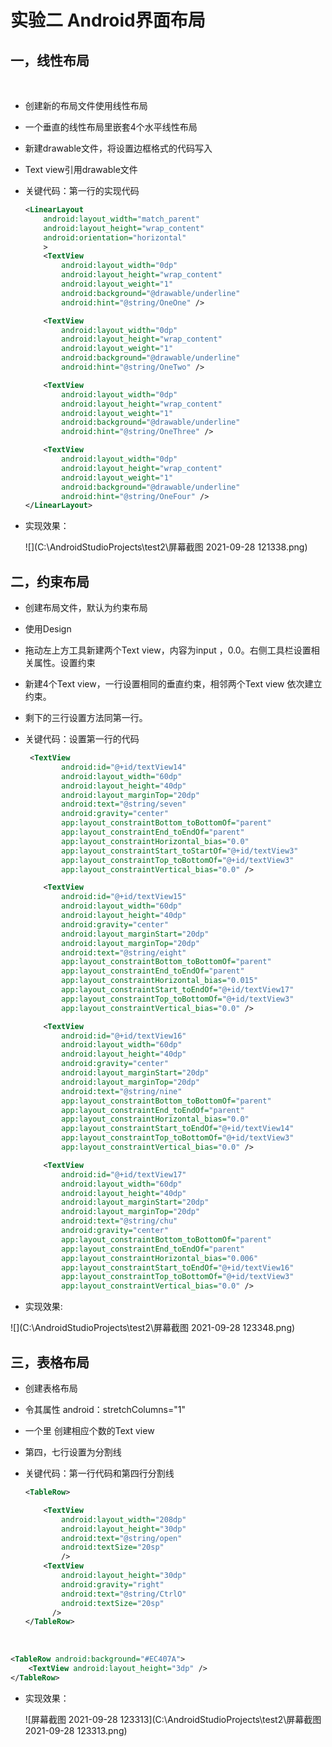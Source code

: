 #                 实验二 Android界面布局

##     一，线性布局

​    

- 创建新的布局文件使用线性布局

- 一个垂直的线性布局里嵌套4个水平线性布局

- 新建drawable文件，将设置边框格式的代码写入

- Text view引用drawable文件

- 关键代码：第一行的实现代码

    

  ```xml
  <LinearLayout
      android:layout_width="match_parent"
      android:layout_height="wrap_content"
      android:orientation="horizontal"
      >
      <TextView
          android:layout_width="0dp"
          android:layout_height="wrap_content"
          android:layout_weight="1"
          android:background="@drawable/underline"
          android:hint="@string/OneOne" />
  
      <TextView
          android:layout_width="0dp"
          android:layout_height="wrap_content"
          android:layout_weight="1"
          android:background="@drawable/underline"
          android:hint="@string/OneTwo" />
  
      <TextView
          android:layout_width="0dp"
          android:layout_height="wrap_content"
          android:layout_weight="1"
          android:background="@drawable/underline"
          android:hint="@string/OneThree" />
  
      <TextView
          android:layout_width="0dp"
          android:layout_height="wrap_content"
          android:layout_weight="1"
          android:background="@drawable/underline"
          android:hint="@string/OneFour" />
  </LinearLayout>
  ```

- 实现效果：

  ![](C:\AndroidStudioProjects\test2\屏幕截图 2021-09-28 121338.png)

  

##    二，约束布局

- 创建布局文件，默认为约束布局

- 使用Design

- 拖动左上方工具新建两个Text view，内容为input ，0.0。右侧工具栏设置相关属性。设置约束

- 新建4个Text view，一行设置相同的垂直约束，相邻两个Text view 依次建立约束。

- 剩下的三行设置方法同第一行。

- 关键代码：设置第一行的代码

  ```xml
   <TextView
          android:id="@+id/textView14"
          android:layout_width="60dp"
          android:layout_height="40dp"
          android:layout_marginTop="20dp"
          android:text="@string/seven"
          android:gravity="center"
          app:layout_constraintBottom_toBottomOf="parent"
          app:layout_constraintEnd_toEndOf="parent"
          app:layout_constraintHorizontal_bias="0.0"
          app:layout_constraintStart_toStartOf="@+id/textView3"
          app:layout_constraintTop_toBottomOf="@+id/textView3"
          app:layout_constraintVertical_bias="0.0" />
  
      <TextView
          android:id="@+id/textView15"
          android:layout_width="60dp"
          android:layout_height="40dp"
          android:gravity="center"
          android:layout_marginStart="20dp"
          android:layout_marginTop="20dp"
          android:text="@string/eight"
          app:layout_constraintBottom_toBottomOf="parent"
          app:layout_constraintEnd_toEndOf="parent"
          app:layout_constraintHorizontal_bias="0.015"
          app:layout_constraintStart_toEndOf="@+id/textView17"
          app:layout_constraintTop_toBottomOf="@+id/textView3"
          app:layout_constraintVertical_bias="0.0" />
  
      <TextView
          android:id="@+id/textView16"
          android:layout_width="60dp"
          android:layout_height="40dp"
          android:gravity="center"
          android:layout_marginStart="20dp"
          android:layout_marginTop="20dp"
          android:text="@string/nine"
          app:layout_constraintBottom_toBottomOf="parent"
          app:layout_constraintEnd_toEndOf="parent"
          app:layout_constraintHorizontal_bias="0.0"
          app:layout_constraintStart_toEndOf="@+id/textView14"
          app:layout_constraintTop_toBottomOf="@+id/textView3"
          app:layout_constraintVertical_bias="0.0" />
  
      <TextView
          android:id="@+id/textView17"
          android:layout_width="60dp"
          android:layout_height="40dp"
          android:layout_marginStart="20dp"
          android:layout_marginTop="20dp"
          android:text="@string/chu"
          android:gravity="center"
          app:layout_constraintBottom_toBottomOf="parent"
          app:layout_constraintEnd_toEndOf="parent"
          app:layout_constraintHorizontal_bias="0.006"
          app:layout_constraintStart_toEndOf="@+id/textView16"
          app:layout_constraintTop_toBottomOf="@+id/textView3"
          app:layout_constraintVertical_bias="0.0" />
  ```

-    实现效果:

  ![](C:\AndroidStudioProjects\test2\屏幕截图 2021-09-28 123348.png)

##    三，表格布局    

- 创建表格布局

- 令其属性 android：stretchColumns="1"  

- 一个<TableRow>里    创建相应个数的Text view

- 第四，七行设置为分割线

- 关键代码：第一行代码和第四行分割线

  ```xml
  <TableRow>
  
      <TextView
          android:layout_width="208dp"
          android:layout_height="30dp"
          android:text="@string/open"
          android:textSize="20sp"
          />
      <TextView
          android:layout_height="30dp"
          android:gravity="right"
          android:text="@string/CtrlO"
          android:textSize="20sp"
        />
  </TableRow>
  ```

​    

```xml
<TableRow android:background="#EC407A">
    <TextView android:layout_height="3dp" />
</TableRow>
```

- 实现效果：

  ![屏幕截图 2021-09-28 123313](C:\AndroidStudioProjects\test2\屏幕截图 2021-09-28 123313.png)

